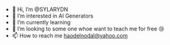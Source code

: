 - 👋 Hi, I’m @SYLARYDN
- 👀 I’m interested in AI Generators
- 🌱 I’m currently learning 
- 💞️ I’m looking to some one whoe want to teach me for free 😢 
- 📫 How to reach me haodelnodal@yahoo.com

<!---
SYLARYDN/SYLARYDN is a ✨ special ✨ repository because its `README.md` (this file) appears on your GitHub profile.
You can click the Preview link to take a look at your changes.
--->
